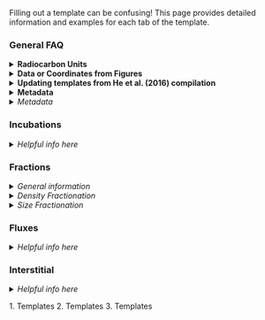 Filling out a template can be confusing! This page provides detailed information and examples for each tab of the template.

### General FAQ

<details><summary>  
<b> Radiocarbon Units </b>
</summary><p>

   * **_What units are accepted?_** 
   ISRaD accepts fraction modern and  Δ<sup>14</sup>C radiocarbon units. Only fill in the data reported in the paper. Unit conversions are included in "ISRaD_extra"
 
   * **_This paper only reports radiocarbon ages in years. What do I do?_** 
   If the data is reported as a *calibrated date*, it cannot be included in ISRaD. *Uncalibrated* radiocarbon ages can be converted to fraction modern values (see below).
   
   * **_How do I convert radiocarbon age (in years BP) into Fraction modern units?_**
   radiocarbon age = -8033*ln(F<sub>m</sub>). Some additional information on radiocarbon units and calucations is available [here](http://www.whoi.edu/nosams/radiocarbon-data-calculations)
   
   * **_How do I convert standard deviation in radiocarbon age (in years BP) into standard deviation in Fraction modern?_**
  Use the following formula (Stenström et al., 2011): error_F<sub>m</sub> = F<sub>m</sub> * error<sub>age</sub> / 8033 , 
where F<sub>m</sub> is fraction modern. 

   * **_Paper reports radiocarbon age and δ<sup>14</sup>C, what should I fill into the template?_**
   Convert radiocarbon age to Fraction modern using age= -8033*ln(F<sub>m</sub>) and ignore δ<sup>14</sup>C values. Be sure to mark down the year of observation which is important for the conversion of Fm to Δ<sup>14</sup>C.
   
   * **_Paper reports only δ<sup>14</sup>C and δ<sup>13</sup>C, what should I fill into the template?_**
  Calculate Δ<sup>14</sup>C using the following formula: 
  Δ<sup>14</sup>C = δ<sup>14</sup>C - (2*δ<sup>13</sup>C +50)(1 + δ<sup>14</sup>C / 1000)


</p>
</details>



<details><summary>  
<b> Data or Coordinates from Figures </b>
</summary><p>

 * **_Is it ok to digitize data/coordinates from a figure/map?_** 
   Yes, but please note it (see below). While the raw data from the author or supplementary information is preferable, digitized data is also welcome in ISRaD.
 * **_Should I mention somewhere in the template that the data (e.g., GPS coordinates and others) were obtained from figures?_**
 Yes, use the *metadata_note* field. Say for example “GPS coordinates and variables x,y and z were extracted from figures”.

 * **_Is there any rule on how many decimal places are reasonable to enter when data are digitized from a plot?_** 
   No, use your best guess about the appropriate number of decimal places based on expected precision of plot digitization and/or data acquisition.

</p>
</details>



<details><summary>  
<b> Updating templates from He et al. (2016) compilation </b>
</summary><p>

 * **_Why does this template look different?_** 
   These templates were automatically generated, and do not have the header formatting. You can copy-paste the values to the master template to continue working. This will also give you access to the drop down menus for controlled vocabulary.
   
 * **_Paper does not mention bulk density, but old template automatically generated from Yujie He’s compilation gives bulk density for few samples measured by radiocarbon. Should I keep them in the template?_**
 No. In some cases bulk density values were generated for studies that originally did not report them. ISRaD aims to report original data only.

 * **_These names don't match the paper. What do I do?_** 
  In many cases, site, profile and layer names were automatically generated. Please feel free to update them to match those found in the paper. 
  
 * **_The paper has additional fraction, flux, or incubation data, not reported in the current template. What should I do with it?_** 
   If you have time, please add it! Otherwise, please make a note of the availability of additional datasets within the paper in the *metadata_note* field.

</p>
</details>



<details><summary>  
<b> Metadata </b>
</summary><p>

 * **_The source study does not have a DOI, what should I do?_** 
 You have two options: (1) If the data are unpublished but you expect them to be published in the future (thus obtaining DOI), you can submit the template without DOI and then later submit a correction of the template with DOI. Fill in “israd” into the “doi” field in metadata tab. (2) If data are unpublished and you do not expect them to be published in the future, you can encourage authors to obtain a DOI for their data using Pangea, Zenodo, or Dataverse or ask your institution´s library for help.


</p>
</details>



<details>
<summary>  
<i> 
  Metadata
</i>

</summary>
<p>
1. Templates
2. Templates
3. Templates 
</p>
</details>


### Incubations

<details>
<summary>
  
<i> 
  Helpful info here
</i>

</summary>
<p>
1. Templates
2. Templates
3. Templates 
</p>
</details>

### Fractions

<details>
<summary>
<i> 
  General information
</i>

</summary>
<p>
1. Templates
2. Templates
3. Templates 
</p>
</details>



<details>
<summary>
<i> 
  Density Fractionation
</i>

</summary>
<p>
1. Templates
2. Templates
3. Templates 
</p>
</details>


<details>
<summary>
<i> 
  Size Fractionation
</i>
  
### Fluxes

<details>
<summary>
  
<i> 
  Helpful info here
</i>

</summary>
<p>
1. Templates
2. Templates
3. Templates 
</p>
</details>

</summary>
<p>
1. Templates
2. Templates
3. Templates 
</p>
</details>

### Interstitial

<details>
<summary>
  
<i> 
  Helpful info here
</i>

</summary>
<p>
1. Templates
2. Templates
3. Templates 
</p>
</details>

</summary>
<p>
1. Templates
2. Templates
3. Templates 
</p>
</details>
